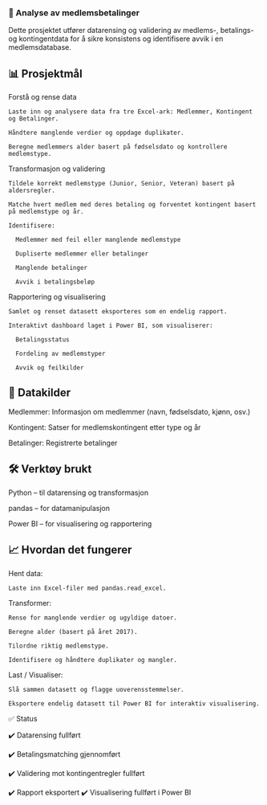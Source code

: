 ### 🧾 Analyse av medlemsbetalinger
  Dette prosjektet utfører datarensing og validering av medlems-, betalings- og kontingentdata for å sikre konsistens og identifisere avvik i en medlemsdatabase.

## 📊 Prosjektmål
  Forstå og rense data
    
    Laste inn og analysere data fra tre Excel-ark: Medlemmer, Kontingent og Betalinger.
    
    Håndtere manglende verdier og oppdage duplikater.
    
    Beregne medlemmers alder basert på fødselsdato og kontrollere medlemstype.

  Transformasjon og validering
    
    Tildele korrekt medlemstype (Junior, Senior, Veteran) basert på aldersregler.
    
    Matche hvert medlem med deres betaling og forventet kontingent basert på medlemstype og år.
    
    Identifisere:
    
      Medlemmer med feil eller manglende medlemstype
      
      Dupliserte medlemmer eller betalinger
      
      Manglende betalinger
      
      Avvik i betalingsbeløp

  Rapportering og visualisering
    
    Samlet og renset datasett eksporteres som en endelig rapport.
    
    Interaktivt dashboard laget i Power BI, som visualiserer:
    
      Betalingsstatus
      
      Fordeling av medlemstyper
      
      Avvik og feilkilder

## 📁 Datakilder

  Medlemmer: Informasjon om medlemmer (navn, fødselsdato, kjønn, osv.)
  
  Kontingent: Satser for medlemskontingent etter type og år
  
  Betalinger: Registrerte betalinger

## 🛠️ Verktøy brukt

  Python – til datarensing og transformasjon
  
  pandas – for datamanipulasjon
  
  Power BI – for visualisering og rapportering

## 📈 Hvordan det fungerer
  
  Hent data:
  
    Laste inn Excel-filer med pandas.read_excel.
  
  Transformer:
  
    Rense for manglende verdier og ugyldige datoer.
    
    Beregne alder (basert på året 2017).
    
    Tilordne riktig medlemstype.
    
    Identifisere og håndtere duplikater og mangler.
  
  Last / Visualiser:
  
    Slå sammen datasett og flagge uoverensstemmelser.
    
    Eksportere endelig datasett til Power BI for interaktiv visualisering.

✅ Status
  
  ✔️ Datarensing fullført
  
  ✔️ Betalingsmatching gjennomført
  
  ✔️ Validering mot kontingentregler fullført
  
  ✔️ Rapport eksportert
  ✔️ Visualisering fullført i Power BI
